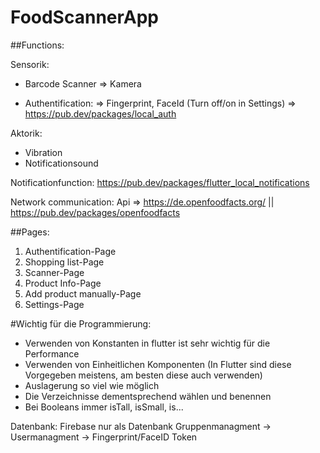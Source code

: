 # FoodScannerApp

##Functions:

Sensorik:
- Barcode Scanner => Kamera

- Authentification:
  => Fingerprint, FaceId (Turn off/on in Settings) => https://pub.dev/packages/local_auth

Aktorik:
- Vibration
- Notificationsound

Notificationfunction:
https://pub.dev/packages/flutter_local_notifications

Network communication:
Api => https://de.openfoodfacts.org/ || https://pub.dev/packages/openfoodfacts

##Pages:
1) Authentification-Page
2) Shopping list-Page
3) Scanner-Page
4) Product Info-Page
5) Add product manually-Page
6) Settings-Page

#Wichtig für die Programmierung:
- Verwenden von Konstanten in flutter ist sehr wichtig für die Performance
- Verwenden von Einheitlichen Komponenten (In Flutter sind diese Vorgegeben meistens, am besten diese auch verwenden)
- Auslagerung so viel wie möglich
- Die Verzeichnisse dementsprechend wählen und benennen
- Bei Booleans immer isTall, isSmall, is...

Datenbank: Firebase nur als Datenbank
Gruppenmanagment -> Usermanagment -> Fingerprint/FaceID Token
